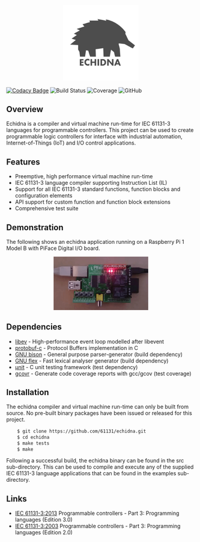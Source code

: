 <p align="center"><img width="40%" src="https://github.com/61131/echidna/blob/master/media/logo.jpg?raw=true" /></p>

[![Codacy Badge](https://img.shields.io/codacy/grade/32bc0e41e0234262b81b82043babd41e)](https://www.codacy.com/manual/rcasey/echidna) ![Build Status](https://img.shields.io/circleci/build/github/61131/echidna/master) ![Coverage](https://img.shields.io/codecov/c/github/61131/echidna) ![GitHub](https://img.shields.io/github/license/61131/echidna)

## Overview

Echidna is a compiler and virtual machine run-time for IEC 61131-3 languages for programmable controllers. This project can be used to create programmable logic controllers for interface with industrial automation, Internet-of-Things (IoT) and I/O control applications. 

## Features

-   Preemptive, high performance virtual machine run-time
-   IEC 61131-3 language compiler supporting Instruction List (IL)
-   Support for all IEC 61131-3 standard functions, function blocks and configuration elements
-   API support for custom function and function block extensions
-   Comprehensive test suite

## Demonstration

The following shows an echidna application running on a Raspberry Pi 1 Model B with PiFace Digital I/O board.

<p align="center"><a href="https://www.youtube.com/watch?v=a_vYcMlqOW0"><img width="50%" src="https://github.com/61131/echidna/blob/master/media/raspberrypi.gif?raw=true" /></a></p>

## Dependencies

-   [libev](https://github.com/enki/libev) - High-performance event loop modelled after libevent
-   [protobuf-c](https://github.com/protobuf-c/protobuf-c) - Protocol Buffers implementation in C
-   [GNU bison](https://www.gnu.org/software/bison/) - General purpose parser-generator (build dependency)
-   [GNU flex](https://github.com/westes/flex) - Fast lexical analyser generator (build dependency)
-   [µnit](https://github.com/nemequ/munit/) - C unit testing framework (test dependency)
-   [gcovr](https://github.com/gcovr/gcovr) - Generate code coverage reports with gcc/gcov (test coverage)

## Installation

The echidna compiler and virtual machine run-time can only be built from source. No pre-built binary packages have been issued or released for this project.
```
    $ git clone https://github.com/61131/echidna.git
    $ cd echidna
    $ make tests
    $ make
```
Following a successful build, the echidna binary can be found in the src sub-directory. This can be used to compile and execute any of the supplied IEC 61131-3 language applications that can be found in the examples sub-directory.

## Links

-   [IEC 61131-3:2013](https://webstore.iec.ch/publication/4552) Programmable controllers - Part 3: Programming languages (Edition 3.0)
-   [IEC 61131-3:2003](https://webstore.iec.ch/publication/19081) Programmable controllers - Part 3: Programming languages (Edition 2.0)


